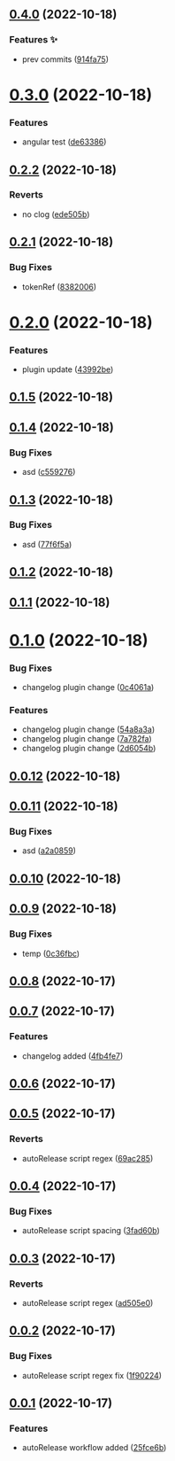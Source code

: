 

## [0.4.0](https://github.com/AnkitC1598/release-it/compare/v0.3.0...v0.4.0) (2022-10-18)


### Features :sparkles:

* prev commits ([914fa75](https://github.com/AnkitC1598/release-it/commit/914fa758a1623e3b7d8542bc58c6065a6bfc6367))

# [0.3.0](https://github.com/AnkitC1598/release-it/compare/v0.2.2...v0.3.0) (2022-10-18)


### Features

* angular test ([de63386](https://github.com/AnkitC1598/release-it/commit/de633864233da82a047629554c426b04a7f209db))



## [0.2.2](https://github.com/AnkitC1598/release-it/compare/v0.2.1...v0.2.2) (2022-10-18)


### Reverts

* no clog ([ede505b](https://github.com/AnkitC1598/release-it/commit/ede505b962d3367f108e98814e2ca1c1f0544ab5))



## [0.2.1](https://github.com/AnkitC1598/release-it/compare/v0.2.0...v0.2.1) (2022-10-18)


### Bug Fixes

* tokenRef ([8382006](https://github.com/AnkitC1598/release-it/commit/83820064fc9ddba441ea87856d17428290aa951b))



# [0.2.0](https://github.com/AnkitC1598/release-it/compare/v0.1.5...v0.2.0) (2022-10-18)


### Features

* plugin  update ([43992be](https://github.com/AnkitC1598/release-it/commit/43992be590f2575389f3c32c4f3b57ec1d2a1122))



## [0.1.5](https://github.com/AnkitC1598/release-it/compare/v0.1.4...v0.1.5) (2022-10-18)



## [0.1.4](https://github.com/AnkitC1598/release-it/compare/v0.1.3...v0.1.4) (2022-10-18)


### Bug Fixes

* asd ([c559276](https://github.com/AnkitC1598/release-it/commit/c5592765f9e2a3a1100461e2bb26de44fd377e4c))



## [0.1.3](https://github.com/AnkitC1598/release-it/compare/v0.1.2...v0.1.3) (2022-10-18)


### Bug Fixes

* asd ([77f6f5a](https://github.com/AnkitC1598/release-it/commit/77f6f5a0306b906bf7ea79d1438799fb2762d632))



## [0.1.2](https://github.com/AnkitC1598/release-it/compare/v0.1.1...v0.1.2) (2022-10-18)



## [0.1.1](https://github.com/AnkitC1598/release-it/compare/v0.1.0...v0.1.1) (2022-10-18)



# [0.1.0](https://github.com/AnkitC1598/release-it/compare/v0.0.12...v0.1.0) (2022-10-18)


### Bug Fixes

* changelog plugin change ([0c4061a](https://github.com/AnkitC1598/release-it/commit/0c4061a7f7fced51bd0994fb0f3fbafe885dffc7))


### Features

* changelog plugin change ([54a8a3a](https://github.com/AnkitC1598/release-it/commit/54a8a3ac8aaebb7d2d663d8d40896b78aa344c62))
* changelog plugin change ([7a782fa](https://github.com/AnkitC1598/release-it/commit/7a782fa2f01199737d508c250a81b30bcd63b7b3))
* changelog plugin change ([2d6054b](https://github.com/AnkitC1598/release-it/commit/2d6054b29f46e564ba1a8f5dbbdfd4b9e8e022a9))



## [0.0.12](https://github.com/AnkitC1598/release-it/compare/v0.0.11...v0.0.12) (2022-10-18)



## [0.0.11](https://github.com/AnkitC1598/release-it/compare/v0.0.10...v0.0.11) (2022-10-18)


### Bug Fixes

* asd ([a2a0859](https://github.com/AnkitC1598/release-it/commit/a2a0859692fc1ea167f4db56e4cc46334e5921c7))



## [0.0.10](https://github.com/AnkitC1598/release-it/compare/v0.0.9...v0.0.10) (2022-10-18)



## [0.0.9](https://github.com/AnkitC1598/release-it/compare/0.0.8...v0.0.9) (2022-10-18)


### Bug Fixes

* temp ([0c36fbc](https://github.com/AnkitC1598/release-it/commit/0c36fbc15178612108ece47ec194bdc2aa2df3fb))



## [0.0.8](https://github.com/AnkitC1598/release-it/compare/0.0.7...0.0.8) (2022-10-17)



## [0.0.7](https://github.com/AnkitC1598/release-it/compare/0.0.6...0.0.7) (2022-10-17)


### Features

* changelog added ([4fb4fe7](https://github.com/AnkitC1598/release-it/commit/4fb4fe742803b4113a204f2004236b61406a0269))



## [0.0.6](https://github.com/AnkitC1598/release-it/compare/0.0.5...0.0.6) (2022-10-17)



## [0.0.5](https://github.com/AnkitC1598/release-it/compare/0.0.4...0.0.5) (2022-10-17)


### Reverts

* autoRelease script regex ([69ac285](https://github.com/AnkitC1598/release-it/commit/69ac2852ae5651ee711ad643322dc9a0b560d00d))



## [0.0.4](https://github.com/AnkitC1598/release-it/compare/0.0.3...0.0.4) (2022-10-17)


### Bug Fixes

* autoRelease script spacing ([3fad60b](https://github.com/AnkitC1598/release-it/commit/3fad60b4dc42b93487379fbe23c669fecf736a52))



## [0.0.3](https://github.com/AnkitC1598/release-it/compare/0.0.2...0.0.3) (2022-10-17)


### Reverts

* autoRelease script regex ([ad505e0](https://github.com/AnkitC1598/release-it/commit/ad505e0ddc3809974bfbafd33f24d27ce1a36e28))



## [0.0.2](https://github.com/AnkitC1598/release-it/compare/0.0.1...0.0.2) (2022-10-17)


### Bug Fixes

* autoRelease script regex fix ([1f90224](https://github.com/AnkitC1598/release-it/commit/1f90224d378cba87f16ed4d240101062c1f5898b))



## [0.0.1](https://github.com/AnkitC1598/release-it/compare/25fce6b3085740dec88b7d3601c42f0712d83b5e...0.0.1) (2022-10-17)


### Features

* autoRelease workflow added ([25fce6b](https://github.com/AnkitC1598/release-it/commit/25fce6b3085740dec88b7d3601c42f0712d83b5e))